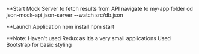 \*\*Start Mock Server to fetch results from API
navigate to my-app folder
cd json-mock-api
json-server --watch src/db.json

\*\*Launch Application
npm install
npm start

\*\*Note:
Haven't used Redux as itis a very small applications
Used Bootstrap for basic styling
